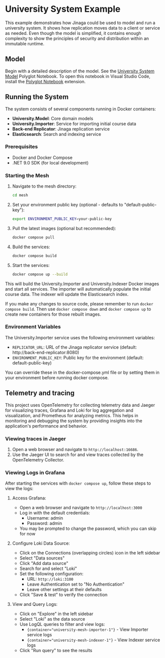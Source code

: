 # University System Example

This example demonstrates how Jinaga could be used to model and run a university system. It shows how replication moves data to a client or service as needed. Even though the model is simplified, it contains enough complexity to show the principles of security and distribution within an immutable runtime.

## Model

Begin with a detailed description of the model. See the [University System Model](./notebooks/UniversityModel.ipynb) Polyglot Notebook. To open this notebook in Visual Studio Code, install the [Polyglot Notebook](https://marketplace.visualstudio.com/items?itemName=ms-dotnettools.dotnet-interactive-vscode) extension.

## Running the System

The system consists of several components running in Docker containers:

- **University.Model**: Core domain models
- **University.Importer**: Service for importing initial course data
- **Back-end Replicator**: Jinaga replication service
- **Elasticsearch**: Search and indexing service

### Prerequisites

- Docker and Docker Compose
- .NET 9.0 SDK (for local development)

### Starting the Mesh

1. Navigate to the mesh directory:
   ```bash
   cd mesh
   ```

2. Set your environment public key (optional - defaults to "default-public-key"):
   ```bash
   export ENVIRONMENT_PUBLIC_KEY=your-public-key
   ```

3. Pull the latest images (optional but recommended):
   ```bash
   docker compose pull
   ```

4. Build the services:
   ```bash
   docker compose build
   ```

5. Start the services:
   ```bash
   docker compose up --build
   ```

This will build the University.Importer and University.Indexer Docker images and start all services. The importer will automatically populate the initial course data. The indexer will update the Elasticsearch index.

If you make any changes to source code, please remember to run `docker compose build`. Then use `docker compose down` and `docker compose up` to create new containers for those rebuilt images.

### Environment Variables

The University.Importer service uses the following environment variables:

- `REPLICATOR_URL`: URL of the Jinaga replicator service (default: http://back-end-replicator:8080)
- `ENVIRONMENT_PUBLIC_KEY`: Public key for the environment (default: default-public-key)

You can override these in the docker-compose.yml file or by setting them in your environment before running docker compose.

## Telemetry and tracing

This project uses OpenTelemetry for collecting telemetry data and Jaeger for visualizing traces, Grafana and Loki for log aggregation and visualization, and Prometheus for analyzing metrics. This helps in monitoring and debugging the system by providing insights into the application's performance and behavior.

### Viewing traces in Jaeger

1. Open a web browser and navigate to `http://localhost:16686`.
2. Use the Jaeger UI to search for and view traces collected by the OpenTelemetry Collector.

### Viewing Logs in Grafana

After starting the services with `docker compose up`, follow these steps to view the logs:

1. Access Grafana:
   - Open a web browser and navigate to `http://localhost:3000`
   - Log in with the default credentials:
     * Username: admin
     * Password: admin
   - You may be prompted to change the password, which you can skip for now

2. Configure Loki Data Source:
   - Click on the Connections (overlapping circles) icon in the left sidebar
   - Select "Data sources"
   - Click "Add data source"
   - Search for and select "Loki"
   - Set the following configuration:
     * URL: `http://loki:3100`
     * Leave Authentication set to "No Authentication"
     * Leave other settings at their defaults
   - Click "Save & test" to verify the connection

3. View and Query Logs:
   - Click on "Explore" in the left sidebar
   - Select "Loki" as the data source
   - Use LogQL queries to filter and view logs:
     * `{container="university-mesh-importer-1"}` - View Importer service logs
     * `{container="university-mesh-indexer-1"}` - View Indexer service logs
   - Click "Run query" to see the results
